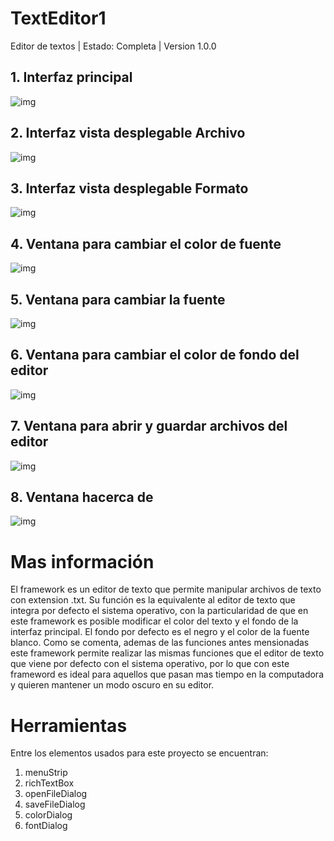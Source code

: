 # TextEditor1
Editor de textos | Estado: Completa | Version 1.0.0

## 1. Interfaz principal
![img](https://github.com/JhonRS1800/TextEditor1/blob/master/1.jpg)

## 2. Interfaz vista desplegable Archivo
![img](https://github.com/JhonRS1800/TextEditor1/blob/master/2.jpg)

## 3. Interfaz vista desplegable Formato
![img](https://github.com/JhonRS1800/TextEditor1/blob/master/3.jpg)

## 4. Ventana para cambiar el color de fuente
![img](https://github.com/JhonRS1800/TextEditor1/blob/master/4.jpg)

## 5. Ventana para cambiar la fuente
![img](https://github.com/JhonRS1800/TextEditor1/blob/master/5.jpg)

## 6. Ventana para cambiar el color de fondo del editor
![img](https://github.com/JhonRS1800/TextEditor1/blob/master/4.jpg)

## 7. Ventana para abrir y guardar archivos del editor
![img](https://github.com/JhonRS1800/TextEditor1/blob/master/6.jpg)

## 8. Ventana hacerca de
![img](https://github.com/JhonRS1800/TextEditor1/blob/master/7.jpg)

# Mas información
El framework es un editor de texto que permite manipular archivos de texto con extension .txt. Su función es la equivalente al editor de texto que integra por defecto el sistema operativo, con la particularidad de que en este framework es posible modificar el color del texto y el fondo de la interfaz principal. El fondo por defecto es el negro y el color de la fuente blanco.
Como se comenta, ademas de las funciones antes mensionadas este framework permite realizar las mismas funciones que el editor de texto que viene por defecto con el sistema operativo, por lo que con este frameword es ideal para aquellos que pasan mas tiempo en la computadora y quieren mantener un modo oscuro en su editor.
  
# Herramientas
Entre los elementos usados para este proyecto se encuentran:
1. menuStrip
2. richTextBox
3. openFileDialog
4. saveFileDialog
5. colorDialog
6. fontDialog
